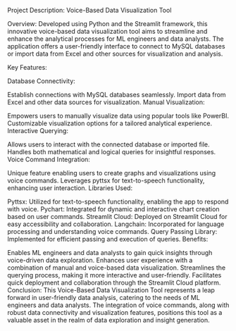 Project Description: Voice-Based Data Visualization Tool

Overview:
Developed using Python and the Streamlit framework, this innovative voice-based data visualization tool aims to streamline and enhance the analytical processes for ML engineers and data analysts. The application offers a user-friendly interface to connect to MySQL databases or import data from Excel and other sources for visualization and analysis.

Key Features:

Database Connectivity:

Establish connections with MySQL databases seamlessly.
Import data from Excel and other data sources for visualization.
Manual Visualization:

Empowers users to manually visualize data using popular tools like PowerBI.
Customizable visualization options for a tailored analytical experience.
Interactive Querying:

Allows users to interact with the connected database or imported file.
Handles both mathematical and logical queries for insightful responses.
Voice Command Integration:

Unique feature enabling users to create graphs and visualizations using voice commands.
Leverages pyttsx for text-to-speech functionality, enhancing user interaction.
Libraries Used:

Pyttsx: Utilized for text-to-speech functionality, enabling the app to respond with voice.
Pychart: Integrated for dynamic and interactive chart creation based on user commands.
Streamlit Cloud: Deployed on Streamlit Cloud for easy accessibility and collaboration.
Langchain: Incorporated for language processing and understanding voice commands.
Query Passing Library: Implemented for efficient passing and execution of queries.
Benefits:

Enables ML engineers and data analysts to gain quick insights through voice-driven data exploration.
Enhances user experience with a combination of manual and voice-based data visualization.
Streamlines the querying process, making it more interactive and user-friendly.
Facilitates quick deployment and collaboration through the Streamlit Cloud platform.
Conclusion:
This Voice-Based Data Visualization Tool represents a leap forward in user-friendly data analysis, catering to the needs of ML engineers and data analysts. The integration of voice commands, along with robust data connectivity and visualization features, positions this tool as a valuable asset in the realm of data exploration and insight generation.
